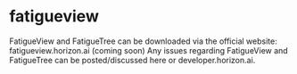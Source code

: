 # fatigueview
FatigueView and FatigueTree can be downloaded via the official website: fatigueview.horizon.ai (coming soon)
Any issues regarding FatigueView and FatigueTree can be posted/discussed here or developer.horizon.ai.
